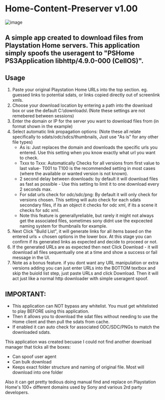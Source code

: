 # Home-Content-Preserver v1.00

![image](https://github.com/user-attachments/assets/2be39726-979e-4d4b-b980-4b14026ce7a5)


## A simple app created to download files from Playstation Home servers. This application simply spoofs the useragent to "PSHome PS3Application libhttp/4.9.0-000 (CellOS)". 

## Usage
1. Paste your original Playstation Home URLs into the top section. eg. guessed links to potential sdats, or links copied directly out of screenlink xmls. 
2. Choose your download location by entering a path into the download box or use the default C:\downloads\ (Note these settings are not remebered between sessions)
3. Enter the domain or IP for the server you want to download files from (in format shown in the example) 
4. Select automatic link propagation options: (Note these all relate specifically to sdats/odc/sdcs/thumbnails, Just use "As is" for any other file types)
   - As is: Just replaces the domain and downloads the specific urls you entered. Use this setting when you know exactly what url you want to check.
   - Txxx to Txxx: Automatically Checks for all versions from first value to last value- T001 to T100 is the recommended setting in most cases (where the available or wanted version is not known).
   - 2 second delay between downloads: by default it will download files as fast as possible - Use this setting to limit it to one download every 2 seconds max.
   - For sdat urls check for odc/sdc/png: By default it will only check for versions chosen. This setting will auto check for each sdats secondary files, if its an object it checks for odc xml, if its a scene it checks for sdc xml. 
   - Note this feature is generallyreliable, but rarely it might not always get the associated files, sometimes sony didnt use the expcected naming system for thumbnails for example.
5. Next Click "Build List", it will generate links for all items based on the entered urls + chosen options in the lower box. At this stage you can confirm if its generated links as expected and decide to proceed or not. 
6. If the generated URLs are as expected then next Click Download - it will download all files sequentually one at a time and show a success or fail message in the UI.
7. Note as a bonus feature. if you dont want any URL manipulation or extra versions adding you can just enter URLs into the BOTTOM textbox and skip the buiold list step, just paste URLs and click Download. Then it will act just like a normal http downloader with simple useragent spoof.

   
## IMPORTANT:
- This application can NOT bypass any whitelist. You must get whitelisted to play BEFORE using this application.
- Then it allows you to download the sdat files without needing to use the Home client and then pull the sdats from cache.
- If enabled it can auto check for associated ODC/SDC/PNGs to match the downloaded sdats.

This application was created becuase I could not find another download manager that ticks all the boxes:
- Can spoof user agent
- Can bulk download
- Keeps exact folder structure and naming of original file. Most will download into one folder

Also it can get pretty tedious doing manual find and replace on Playstation Home's 100+ different domains used by Sony and various 2rd party developers. 
